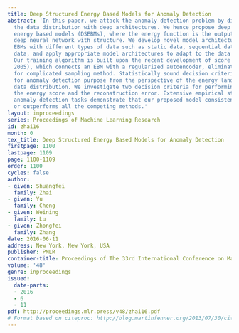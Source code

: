 ```yaml
---
title: Deep Structured Energy Based Models for Anomaly Detection
abstract: 'In this paper, we attack the anomaly detection problem by directly modeling
  the data distribution with deep architectures. We hence propose deep structured
  energy based models (DSEBMs), where the energy function is the output of a deterministic
  deep neural network with structure. We develop novel model architectures to integrate
  EBMs with different types of data such as static data, sequential data, and spatial
  data, and apply appropriate model architectures to adapt to the data structure.
  Our training algorithm is built upon the recent development of score matching (Hyvarinen,
  2005), which connects an EBM with a regularized autoencoder, eliminating the need
  for complicated sampling method. Statistically sound decision criterion can be derived
  for anomaly detection purpose from the perspective of the energy landscape of the
  data distribution. We investigate two decision criteria for performing anomaly detection:
  the energy score and the reconstruction error. Extensive empirical studies on benchmark
  anomaly detection tasks demonstrate that our proposed model consistently matches
  or outperforms all the competing methods.'
layout: inproceedings
series: Proceedings of Machine Learning Research
id: zhai16
month: 0
tex_title: Deep Structured Energy Based Models for Anomaly Detection
firstpage: 1100
lastpage: 1109
page: 1100-1109
order: 1100
cycles: false
author:
- given: Shuangfei
  family: Zhai
- given: Yu
  family: Cheng
- given: Weining
  family: Lu
- given: Zhongfei
  family: Zhang
date: 2016-06-11
address: New York, New York, USA
publisher: PMLR
container-title: Proceedings of The 33rd International Conference on Machine Learning
volume: '48'
genre: inproceedings
issued:
  date-parts:
  - 2016
  - 6
  - 11
pdf: http://proceedings.mlr.press/v48/zhai16.pdf
# Format based on citeproc: http://blog.martinfenner.org/2013/07/30/citeproc-yaml-for-bibliographies/
---
```


